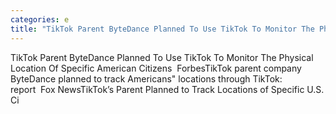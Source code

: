 ```yaml
---
categories: e
title: "TikTok Parent ByteDance Planned To Use TikTok To Monitor The Physical Location Of Specific American Citizens  Forbes"
---
```

TikTok Parent ByteDance Planned To Use TikTok To Monitor The Physical Location Of Specific American Citizens&nbsp;&nbsp;ForbesTikTok parent company ByteDance planned to track Americans" locations through TikTok: report&nbsp;&nbsp;Fox NewsTikTok’s Parent Planned to Track Locations of Specific U.S. Ci